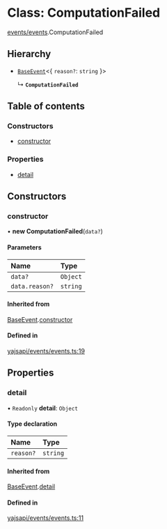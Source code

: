 # Class: ComputationFailed

[events/events](../modules/events_events.md).ComputationFailed

## Hierarchy

- [`BaseEvent`](events_events.BaseEvent.md)<{ `reason?`: `string`  }\>

  ↳ **`ComputationFailed`**

## Table of contents

### Constructors

- [constructor](events_events.ComputationFailed.md#constructor)

### Properties

- [detail](events_events.ComputationFailed.md#detail)

## Constructors

### constructor

• **new ComputationFailed**(`data?`)

#### Parameters

| Name | Type |
| :------ | :------ |
| `data?` | `Object` |
| `data.reason?` | `string` |

#### Inherited from

[BaseEvent](events_events.BaseEvent.md).[constructor](events_events.BaseEvent.md#constructor)

#### Defined in

[yajsapi/events/events.ts:19](https://github.com/golemfactory/yajsapi/blob/5793bb7/yajsapi/events/events.ts#L19)

## Properties

### detail

• `Readonly` **detail**: `Object`

#### Type declaration

| Name | Type |
| :------ | :------ |
| `reason?` | `string` |

#### Inherited from

[BaseEvent](events_events.BaseEvent.md).[detail](events_events.BaseEvent.md#detail)

#### Defined in

[yajsapi/events/events.ts:11](https://github.com/golemfactory/yajsapi/blob/5793bb7/yajsapi/events/events.ts#L11)
